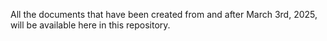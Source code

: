 All the documents that have been created from and after March 3rd, 2025, will be available here in this repository.
